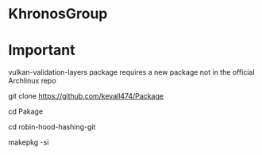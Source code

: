 # KhronosGroup

# Important

vulkan-validation-layers package requires a new package not in the official Archlinux repo

git clone https://github.com/kevall474/Package

cd Pakage

cd robin-hood-hashing-git

makepkg -si
